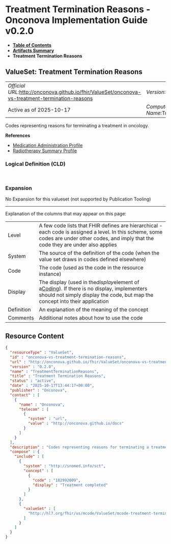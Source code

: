 # Treatment Termination Reasons - Onconova Implementation Guide v0.2.0

* [**Table of Contents**](toc.md)
* [**Artifacts Summary**](artifacts.md)
* **Treatment Termination Reasons**

## ValueSet: Treatment Termination Reasons 

| | |
| :--- | :--- |
| *Official URL*:http://onconova.github.io/fhir/ValueSet/onconova-vs-treatment-termination-reasons | *Version*:0.2.0 |
| Active as of 2025-10-17 | *Computable Name*:TreatmentTerminationReasons |

 
Codes representing reasons for terminating a treatment in oncology. 

 **References** 

* [Medication Administration Profile](StructureDefinition-onconova-medication-administration.md)
* [Radiotherapy Summary Profile](StructureDefinition-onconova-radiotherapy-summary.md)

### Logical Definition (CLD)

 

### Expansion

No Expansion for this valueset (not supported by Publication Tooling)

-------

 Explanation of the columns that may appear on this page: 

| | |
| :--- | :--- |
| Level | A few code lists that FHIR defines are hierarchical - each code is assigned a level. In this scheme, some codes are under other codes, and imply that the code they are under also applies |
| System | The source of the definition of the code (when the value set draws in codes defined elsewhere) |
| Code | The code (used as the code in the resource instance) |
| Display | The display (used in the*display*element of a[Coding](http://hl7.org/fhir/R4/datatypes.html#Coding)). If there is no display, implementers should not simply display the code, but map the concept into their application |
| Definition | An explanation of the meaning of the concept |
| Comments | Additional notes about how to use the code |



## Resource Content

```json
{
  "resourceType" : "ValueSet",
  "id" : "onconova-vs-treatment-termination-reasons",
  "url" : "http://onconova.github.io/fhir/ValueSet/onconova-vs-treatment-termination-reasons",
  "version" : "0.2.0",
  "name" : "TreatmentTerminationReasons",
  "title" : "Treatment Termination Reasons",
  "status" : "active",
  "date" : "2025-10-17T13:44:17+00:00",
  "publisher" : "Onconova",
  "contact" : [
    {
      "name" : "Onconova",
      "telecom" : [
        {
          "system" : "url",
          "value" : "http://onconova.github.io/docs"
        }
      ]
    }
  ],
  "description" : "Codes representing reasons for terminating a treatment in oncology.",
  "compose" : {
    "include" : [
      {
        "system" : "http://snomed.info/sct",
        "concept" : [
          {
            "code" : "182992009",
            "display" : "Treatment completed"
          }
        ]
      },
      {
        "valueSet" : [
          "http://hl7.org/fhir/us/mcode/ValueSet/mcode-treatment-termination-reason"
        ]
      }
    ]
  }
}

```
